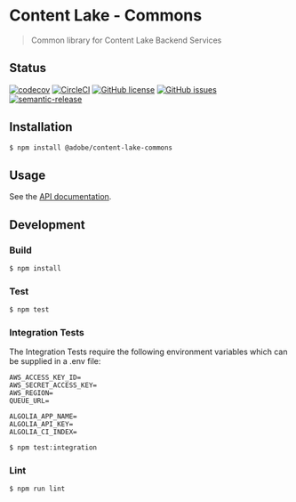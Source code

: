 # Content Lake - Commons

> Common library for Content Lake Backend Services

## Status
[![codecov](https://img.shields.io/codecov/c/github/adobe/content-lake-commons.svg)](https://codecov.io/gh/adobe/content-lake-commons)
[![CircleCI](https://img.shields.io/circleci/project/github/adobe/content-lake-commons.svg)](https://circleci.com/gh/adobe/content-lake-commons)
[![GitHub license](https://img.shields.io/github/license/adobe/content-lake-commons.svg)](https://github.com/adobe/content-lake-commons/blob/master/LICENSE.txt)
[![GitHub issues](https://img.shields.io/github/issues/adobe/content-lake-commons.svg)](https://github.com/adobe/content-lake-commons/issues)
[![semantic-release](https://img.shields.io/badge/%20%20%F0%9F%93%A6%F0%9F%9A%80-semantic--release-e10079.svg)](https://github.com/semantic-release/semantic-release)

## Installation

```bash
$ npm install @adobe/content-lake-commons
```

## Usage

See the [API documentation](docs/API.md).

## Development

### Build

```bash
$ npm install
```

### Test

```bash
$ npm test
```
### Integration Tests

The Integration Tests require the following environment variables which can be supplied in a .env file:

```
AWS_ACCESS_KEY_ID=
AWS_SECRET_ACCESS_KEY=
AWS_REGION=
QUEUE_URL=

ALGOLIA_APP_NAME=
ALGOLIA_API_KEY=
ALGOLIA_CI_INDEX=
```

```bash
$ npm test:integration
```

### Lint

```bash
$ npm run lint
```
